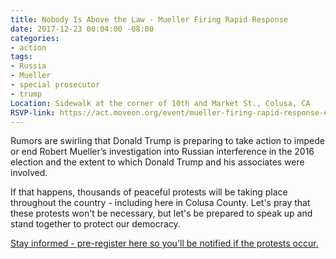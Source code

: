 ```yaml
---
title: Nobody Is Above the Law - Mueller Firing Rapid Response
date: 2017-12-23 00:04:00 -08:00
categories:
- action
tags:
- Russia
- Mueller
- special prosecutor
- trump
Location: Sidewalk at the corner of 10th and Market St., Colusa, CA
RSVP-link: https://act.moveon.org/event/mueller-firing-rapid-response-events/19153
---
```


Rumors are swirling that Donald Trump is preparing to take action to impede or end Robert Mueller’s investigation into Russian interference in the 2016 election and the extent to which Donald Trump and his associates were involved. 

If that happens, thousands of peaceful protests will be taking place throughout the country - including here in Colusa County. Let's pray that these protests won't be necessary, but let's be prepared to speak up and stand together to protect our democracy. 

[Stay informed - pre-register here so you'll be notified if the protests occur. ](https://act.moveon.org/event/mueller-firing-rapid-response-events/19153)